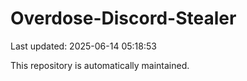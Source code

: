 # Overdose-Discord-Stealer

Last updated: 2025-06-14 05:18:53

This repository is automatically maintained.
